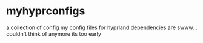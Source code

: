 # myhyprconfigs
a collection of config my config files for hyprland
dependencies are
swww... couldn't think of anymore its too early
